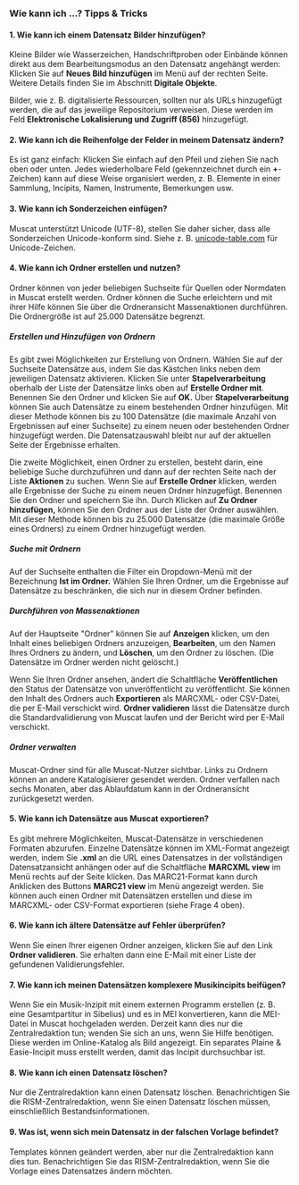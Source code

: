 ### Wie kann ich ...? Tipps & Tricks

#### 1. Wie kann ich einem Datensatz Bilder hinzufügen?

Kleine Bilder wie Wasserzeichen, Handschriftproben oder Einbände können direkt aus dem Bearbeitungsmodus an den Datensatz angehängt werden: Klicken Sie auf **Neues Bild hinzufügen** im Menü auf der rechten Seite. Weitere Details finden Sie im Abschnitt **Digitale Objekte**.

Bilder, wie z. B. digitalisierte Ressourcen, sollten nur als URLs hinzugefügt werden, die auf das jeweilige Repositorium verweisen. Diese werden im Feld **Elektronische Lokalisierung und Zugriff (856)** hinzugefügt.

#### 2. Wie kann ich die Reihenfolge der Felder in meinem Datensatz ändern?

Es ist ganz einfach: Klicken Sie einfach auf den Pfeil und ziehen Sie nach oben oder unten. Jedes wiederholbare Feld (gekennzeichnet durch ein **+**-Zeichen) kann auf diese Weise organisiert werden, z. B. Elemente in einer Sammlung, Incipits, Namen, Instrumente, Bemerkungen usw.

#### 3. Wie kann ich Sonderzeichen einfügen?

Muscat unterstützt Unicode (UTF-8), stellen Sie daher sicher, dass alle Sonderzeichen Unicode-konform sind. Siehe z. B. [unicode-table.com](https://unicode-table.com/) für Unicode-Zeichen.

#### 4. Wie kann ich Ordner erstellen und nutzen?

Ordner können von jeder beliebigen Suchseite für Quellen oder Normdaten in Muscat erstellt werden. Ordner können die Suche erleichtern und mit ihrer Hilfe können Sie über die Ordneransicht Massenaktionen durchführen. Die Ordnergröße ist auf 25.000 Datensätze begrenzt.

##### Erstellen und Hinzufügen von Ordnern
Es gibt zwei Möglichkeiten zur Erstellung von Ordnern. Wählen Sie auf der Suchseite Datensätze aus, indem Sie das Kästchen links neben dem jeweiligen Datensatz aktivieren. Klicken Sie unter **Stapelverarbeitung** oberhalb der Liste der Datensätze links oben auf **Erstelle Ordner mit**. Benennen Sie den Ordner und klicken Sie auf **OK.** Über **Stapelverarbeitung** können Sie auch Datensätze zu einem bestehenden Ordner hinzufügen. Mit dieser Methode können bis zu 100 Datensätze (die maximale Anzahl von Ergebnissen auf einer Suchseite) zu einem neuen oder bestehenden Ordner hinzugefügt werden. Die Datensatzauswahl bleibt nur auf der aktuellen Seite der Ergebnisse erhalten.

Die zweite Möglichkeit, einen Ordner zu erstellen, besteht darin, eine beliebige Suche durchzuführen und dann auf der rechten Seite nach der Liste **Aktionen** zu suchen. Wenn Sie auf **Erstelle Ordner** klicken, werden alle Ergebnisse der Suche zu einem neuen Ordner hinzugefügt. Benennen Sie den Ordner und speichern Sie ihn. Durch Klicken auf **Zu Ordner hinzufügen,** können Sie den Ordner aus der Liste der Ordner auswählen. Mit dieser Methode können bis zu 25.000 Datensätze (die maximale Größe eines Ordners) zu einem Ordner hinzugefügt werden.

##### Suche mit Ordnern

Auf der Suchseite enthalten die Filter ein Dropdown-Menü mit der Bezeichnung **Ist im Ordner.** Wählen Sie Ihren Ordner, um die Ergebnisse auf Datensätze zu beschränken, die sich nur in diesem Ordner befinden.

##### Durchführen von Massenaktionen

Auf der Hauptseite "Ordner" können Sie auf **Anzeigen** klicken, um den Inhalt eines beliebigen Ordners anzuzeigen, **Bearbeiten**, um den Namen Ihres Ordners zu ändern, und **Löschen**, um den Ordner zu löschen. (Die Datensätze im Ordner werden nicht gelöscht.)

Wenn Sie Ihren Ordner ansehen, ändert die Schaltfläche **Veröffentlichen** den Status der Datensätze von unveröffentlicht zu veröffentlicht. Sie können den Inhalt des Ordners auch **Exportieren** als MARCXML- oder CSV-Datei, die per E-Mail verschickt wird. **Ordner validieren** lässt die Datensätze durch die Standardvalidierung von Muscat laufen und der Bericht wird per E-Mail verschickt.

##### Ordner verwalten

Muscat-Ordner sind für alle Muscat-Nutzer sichtbar. Links zu Ordnern können an andere Katalogisierer gesendet werden. Ordner verfallen nach sechs Monaten, aber das Ablaufdatum kann in der Ordneransicht zurückgesetzt werden.

#### 5. Wie kann ich Datensätze aus Muscat exportieren?

Es gibt mehrere Möglichkeiten, Muscat-Datensätze in verschiedenen Formaten abzurufen. Einzelne Datensätze können im XML-Format angezeigt werden, indem Sie **.xml** an die URL eines Datensatzes in der vollständigen Datensatzansicht anhängen oder auf die Schaltfläche **MARCXML view** im Menü rechts auf der Seite klicken. Das MARC21-Format kann durch Anklicken des Buttons **MARC21 view** im Menü angezeigt werden. Sie können auch einen Ordner mit Datensätzen erstellen und diese im MARCXML- oder CSV-Format exportieren (siehe Frage 4 oben).

#### 6. Wie kann ich ältere Datensätze auf Fehler überprüfen?

Wenn Sie einen Ihrer eigenen Ordner anzeigen, klicken Sie auf den Link **Ordner validieren**. Sie erhalten dann eine E-Mail mit einer Liste der gefundenen Validierungsfehler.

#### 7. Wie kann ich meinen Datensätzen komplexere Musikincipits beifügen?

Wenn Sie ein Musik-Inzipit mit einem externen Programm erstellen (z. B. eine Gesamtpartitur in Sibelius) und es in MEI konvertieren, kann die MEI-Datei in Muscat hochgeladen werden. Derzeit kann dies nur die Zentralredaktion tun; wenden Sie sich an uns, wenn Sie Hilfe benötigen. Diese werden im Online-Katalog als Bild angezeigt. Ein separates Plaine & Easie-Incipit muss erstellt werden, damit das Incipit durchsuchbar ist.

#### 8. Wie kann ich einen Datensatz löschen?

Nur die Zentralredaktion kann einen Datensatz löschen. Benachrichtigen Sie die RISM-Zentralredaktion, wenn Sie einen Datensatz löschen müssen, einschließlich Bestandsinformationen.

#### 9. Was ist, wenn sich mein Datensatz in der falschen Vorlage befindet?

Templates können geändert werden, aber nur die Zentralredaktion kann dies tun. Benachrichtigen Sie das RISM-Zentralredaktion, wenn Sie die Vorlage eines Datensatzes ändern möchten.
